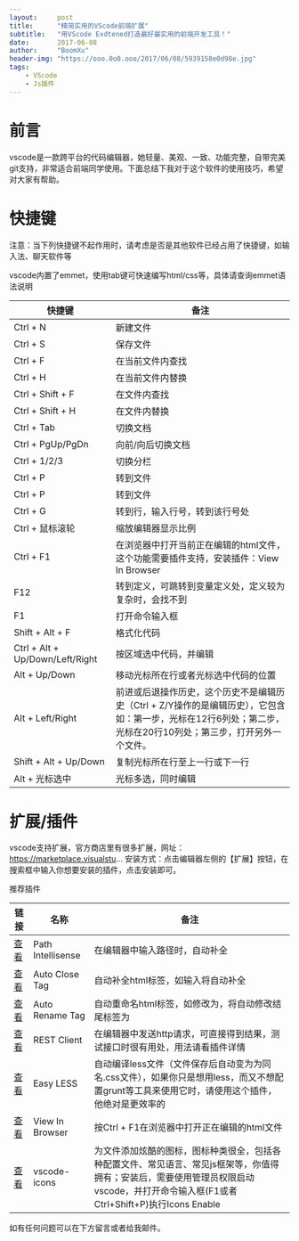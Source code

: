 ```yaml
---
layout:     post
title:      "精简实用的VScode前端扩展"
subtitle:   "用VScode Exdtened打造最好最实用的前端开发工具！"
date:       2017-06-08
author:     "BoomXu"
header-img: "https://ooo.0o0.ooo/2017/06/08/5939158e0d98e.jpg"
tags:
    - VScode
    - Js插件
---
```



# 前言
vscode是一款跨平台的代码编辑器，她轻量、美观、一致、功能完整，自带完美git支持，非常适合前端同学使用。下面总结下我对于这个软件的使用技巧，希望对大家有帮助。
# 快捷键
注意：当下列快捷键不起作用时，请考虑是否是其他软件已经占用了快捷键，如输入法、聊天软件等

vscode内置了emmet，使用tab键可快速编写html/css等，具体请查询emmet语法说明  

快捷键 | 备注
----|---
Ctrl + N | 新建文件
Ctrl + S | 保存文件
Ctrl + F | 在当前文件内查找
Ctrl + H | 在当前文件内替换
Ctrl + Shift + F | 在文件内查找
Ctrl + Shift + H | 在文件内替换
Ctrl + Tab | 切换文档
Ctrl + PgUp/PgDn | 向前/向后切换文档
Ctrl + 1/2/3 | 切换分栏
Ctrl + P | 转到文件
Ctrl + P | 转到文件
Ctrl + G | 转到行，输入行号，转到该行号处
Ctrl + 鼠标滚轮 | 缩放编辑器显示比例
Ctrl + F1 | 在浏览器中打开当前正在编辑的html文件，这个功能需要插件支持，安装插件：View In Browser
F12 | 转到定义，可跳转到变量定义处，定义较为复杂时，会找不到
F1 | 打开命令输入框
Shift + Alt + F | 格式化代码
Ctrl + Alt + Up/Down/Left/Right | 按区域选中代码，并编辑
Alt + Up/Down | 移动光标所在行或者光标选中代码的位置
Alt + Left/Right | 前进或后退操作历史，这个历史不是编辑历史（Ctrl + Z/Y操作的是编辑历史），它包含如：第一步，光标在12行6列处；第二步，光标在20行10列处；第三步，打开另外一个文件。
Shift + Alt + Up/Down | 复制光标所在行至上一行或下一行
Alt + 光标选中 | 光标多选，同时编辑


# 扩展/插件

vscode支持扩展，官方商店里有很多扩展，网址：https://marketplace.visualstu...
安装方式：点击编辑器左侧的【扩展】按钮，在搜索框中输入你想要安装的插件，点击安装即可。

推荐插件

链接 | 名称 | 备注
---|----|---
[查看](https://marketplace.visualstudio.com/items?itemName=christian-kohler.path-intellisense) | Path Intellisense | 在编辑器中输入路径时，自动补全
[查看](https://marketplace.visualstudio.com/items?itemName=christian-kohler.path-intellisense) | Auto Close Tag | 自动补全html标签，如输入<a>将自动补全</a>
[查看](https://marketplace.visualstudio.com/items?itemName=formulahendry.auto-rename-tag) | Auto Rename Tag | 自动重命名html标签，如修改为，将自动修改结尾标签</a>为</b>
[查看](https://marketplace.visualstudio.com/items?itemName=humao.rest-client) | REST Client | 在编辑器中发送http请求，可直接得到结果，测试接口时很有用处，用法请看插件详情
[查看](https://marketplace.visualstudio.com/items?itemName=mrcrowl.easy-less) | Easy LESS | 自动编译less文件（文件保存后自动变为为同名.css文件），如果你只是想用less，而又不想配置grunt等工具来使用它时，请使用这个插件，他绝对是更效率的
[查看](https://marketplace.visualstudio.com/items?itemName=qinjia.view-in-browser) | View In Browser | 按Ctrl + F1在浏览器中打开正在编辑的html文件
[查看](https://marketplace.visualstudio.com/items?itemName=robertohuertasm.vscode-icons) | vscode-icons | 为文件添加炫酷的图标，图标种类很全，包括各种配置文件、常见语言、常见js框架等，你值得拥有；安装后，需要使用管理员权限启动vscode，并打开命令输入框(F1或者Ctrl+Shift+P)执行Icons Enable

如有任何问题可以在下方留言或者给我邮件。